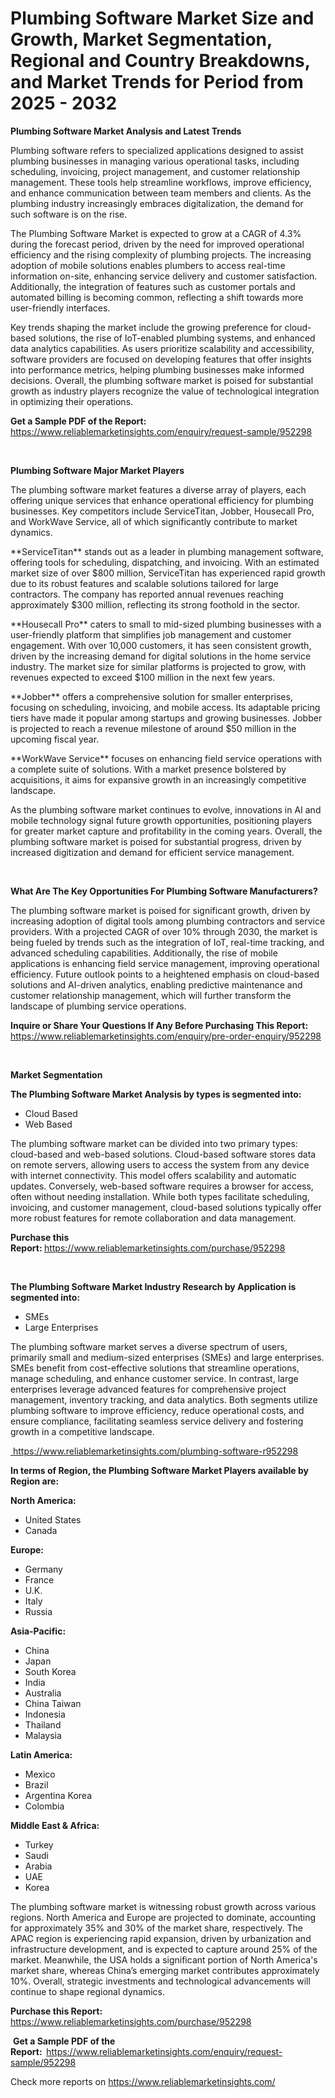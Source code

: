 <p><h1>Plumbing Software Market Size and Growth, Market Segmentation, Regional and Country Breakdowns, and Market Trends for Period from 2025 -  2032</h1></p><p><strong>Plumbing Software Market Analysis and Latest Trends</strong></p>
<p><p>Plumbing software refers to specialized applications designed to assist plumbing businesses in managing various operational tasks, including scheduling, invoicing, project management, and customer relationship management. These tools help streamline workflows, improve efficiency, and enhance communication between team members and clients. As the plumbing industry increasingly embraces digitalization, the demand for such software is on the rise.</p><p>The Plumbing Software Market is expected to grow at a CAGR of 4.3% during the forecast period, driven by the need for improved operational efficiency and the rising complexity of plumbing projects. The increasing adoption of mobile solutions enables plumbers to access real-time information on-site, enhancing service delivery and customer satisfaction. Additionally, the integration of features such as customer portals and automated billing is becoming common, reflecting a shift towards more user-friendly interfaces.</p><p>Key trends shaping the market include the growing preference for cloud-based solutions, the rise of IoT-enabled plumbing systems, and enhanced data analytics capabilities. As users prioritize scalability and accessibility, software providers are focused on developing features that offer insights into performance metrics, helping plumbing businesses make informed decisions. Overall, the plumbing software market is poised for substantial growth as industry players recognize the value of technological integration in optimizing their operations.</p></p>
<p><strong>Get a Sample PDF of the Report:&nbsp;</strong> <a href="https://www.reliablemarketinsights.com/enquiry/request-sample/952298?utm_campaign=3167&utm_medium=2&utm_source=Github&utm_content=ia&utm_term=06032025&utm_id=plumbing-software">https://www.reliablemarketinsights.com/enquiry/request-sample/952298</a></p>
<p>&nbsp;</p>
<p><strong>Plumbing Software Major Market Players</strong></p>
<p><p>The plumbing software market features a diverse array of players, each offering unique services that enhance operational efficiency for plumbing businesses. Key competitors include ServiceTitan, Jobber, Housecall Pro, and WorkWave Service, all of which significantly contribute to market dynamics.</p><p>**ServiceTitan** stands out as a leader in plumbing management software, offering tools for scheduling, dispatching, and invoicing. With an estimated market size of over $800 million, ServiceTitan has experienced rapid growth due to its robust features and scalable solutions tailored for large contractors. The company has reported annual revenues reaching approximately $300 million, reflecting its strong foothold in the sector.</p><p>**Housecall Pro** caters to small to mid-sized plumbing businesses with a user-friendly platform that simplifies job management and customer engagement. With over 10,000 customers, it has seen consistent growth, driven by the increasing demand for digital solutions in the home service industry. The market size for similar platforms is projected to grow, with revenues expected to exceed $100 million in the next few years.</p><p>**Jobber** offers a comprehensive solution for smaller enterprises, focusing on scheduling, invoicing, and mobile access. Its adaptable pricing tiers have made it popular among startups and growing businesses. Jobber is projected to reach a revenue milestone of around $50 million in the upcoming fiscal year.</p><p>**WorkWave Service** focuses on enhancing field service operations with a complete suite of solutions. With a market presence bolstered by acquisitions, it aims for expansive growth in an increasingly competitive landscape.</p><p>As the plumbing software market continues to evolve, innovations in AI and mobile technology signal future growth opportunities, positioning players for greater market capture and profitability in the coming years. Overall, the plumbing software market is poised for substantial progress, driven by increased digitization and demand for efficient service management.</p></p>
<p>&nbsp;</p>
<p><strong>What Are The Key Opportunities For Plumbing Software Manufacturers?</strong></p>
<p><p>The plumbing software market is poised for significant growth, driven by increasing adoption of digital tools among plumbing contractors and service providers. With a projected CAGR of over 10% through 2030, the market is being fueled by trends such as the integration of IoT, real-time tracking, and advanced scheduling capabilities. Additionally, the rise of mobile applications is enhancing field service management, improving operational efficiency. Future outlook points to a heightened emphasis on cloud-based solutions and AI-driven analytics, enabling predictive maintenance and customer relationship management, which will further transform the landscape of plumbing service operations.</p></p>
<p><strong>Inquire or Share Your Questions If Any Before Purchasing This Report:</strong> <a href="https://www.reliablemarketinsights.com/enquiry/pre-order-enquiry/952298?utm_campaign=3167&utm_medium=2&utm_source=Github&utm_content=ia&utm_term=06032025&utm_id=plumbing-software">https://www.reliablemarketinsights.com/enquiry/pre-order-enquiry/952298</a></p>
<p>&nbsp;</p>
<p><strong>Market Segmentation</strong></p>
<p><strong>The Plumbing Software Market Analysis by types is segmented into:</strong></p>
<p><ul><li>Cloud Based</li><li>Web Based</li></ul></p>
<p><p>The plumbing software market can be divided into two primary types: cloud-based and web-based solutions. Cloud-based software stores data on remote servers, allowing users to access the system from any device with internet connectivity. This model offers scalability and automatic updates. Conversely, web-based software requires a browser for access, often without needing installation. While both types facilitate scheduling, invoicing, and customer management, cloud-based solutions typically offer more robust features for remote collaboration and data management.</p></p>
<p><strong>Purchase this Report:&nbsp;</strong><a href="https://www.reliablemarketinsights.com/purchase/952298?utm_campaign=3167&utm_medium=2&utm_source=Github&utm_content=ia&utm_term=06032025&utm_id=plumbing-software">https://www.reliablemarketinsights.com/purchase/952298</a></p>
<p>&nbsp;</p>
<p><strong>The Plumbing Software Market Industry Research by Application is segmented into:</strong></p>
<p><ul><li>SMEs</li><li>Large Enterprises</li></ul></p>
<p><p>The plumbing software market serves a diverse spectrum of users, primarily small and medium-sized enterprises (SMEs) and large enterprises. SMEs benefit from cost-effective solutions that streamline operations, manage scheduling, and enhance customer service. In contrast, large enterprises leverage advanced features for comprehensive project management, inventory tracking, and data analytics. Both segments utilize plumbing software to improve efficiency, reduce operational costs, and ensure compliance, facilitating seamless service delivery and fostering growth in a competitive landscape.</p></p>
<p><a href="https://www.reliablemarketinsights.com/plumbing-software-r952298?utm_campaign=3167&utm_medium=2&utm_source=Github&utm_content=ia&utm_term=06032025&utm_id=plumbing-software">&nbsp;https://www.reliablemarketinsights.com/plumbing-software-r952298</a></p>
<p><strong>In terms of Region, the Plumbing Software Market Players available by Region are:</strong></p>
<p>
    <p> <strong> North America: </strong>
        <ul>
            <li>United States</li>
            <li>Canada</li>
        </ul>
        </p> 
    <p> <strong> Europe: </strong>
        <ul>
            <li>Germany</li>
            <li>France</li>
            <li>U.K.</li>
            <li>Italy</li>
            <li>Russia</li>
        </ul>
        </p> 
    <p> <strong> Asia-Pacific: </strong>
        <ul>
            <li>China</li>
            <li>Japan</li>
            <li>South Korea</li>
            <li>India</li>
            <li>Australia</li>
            <li>China Taiwan</li>
            <li>Indonesia</li>
            <li>Thailand</li>
            <li>Malaysia</li>
        </ul>
        </p> 
    <p> <strong> Latin America: </strong>
        <ul>
            <li>Mexico</li>
            <li>Brazil</li>
            <li>Argentina Korea</li>
            <li>Colombia</li>
        </ul>
        </p> 
    <p> <strong> Middle East & Africa: </strong>
        <ul>
            <li>Turkey</li>
            <li>Saudi</li>
            <li>Arabia</li>
            <li>UAE</li>
            <li>Korea</li>
        </ul>
    </p>
    </p>
<p><p>The plumbing software market is witnessing robust growth across various regions. North America and Europe are projected to dominate, accounting for approximately 35% and 30% of the market share, respectively. The APAC region is experiencing rapid expansion, driven by urbanization and infrastructure development, and is expected to capture around 25% of the market. Meanwhile, the USA holds a significant portion of North America's market share, whereas China’s emerging market contributes approximately 10%. Overall, strategic investments and technological advancements will continue to shape regional dynamics.</p></p>
<p><strong>Purchase this Report: </strong><a href="https://www.reliablemarketinsights.com/purchase/952298?utm_campaign=3167&utm_medium=2&utm_source=Github&utm_content=ia&utm_term=06032025&utm_id=plumbing-software">https://www.reliablemarketinsights.com/purchase/952298</a></p>
<p>&nbsp;<strong>Get a Sample PDF of the Report:&nbsp;&nbsp;</strong><a href="https://www.reliablemarketinsights.com/enquiry/request-sample/952298?utm_campaign=3167&utm_medium=2&utm_source=Github&utm_content=ia&utm_term=06032025&utm_id=plumbing-software">https://www.reliablemarketinsights.com/enquiry/request-sample/952298</a></p>
<p><strong></strong></p>
<p>Check more reports on <a href="https://www.reliablemarketinsights.com/?utm_campaign=3167&utm_medium=2&utm_source=Github&utm_content=ia&utm_term=06032025&utm_id=plumbing-software">https://www.reliablemarketinsights.com/</a></p>